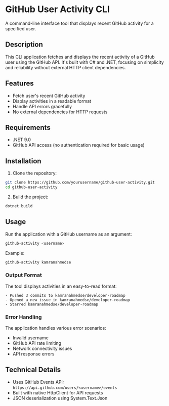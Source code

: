# GitHub User Activity CLI

A command-line interface tool that displays recent GitHub activity for a specified user.

## Description

This CLI application fetches and displays the recent activity of a GitHub user using the GitHub API. It's built with C# and .NET, focusing on simplicity and reliability without external HTTP client dependencies.

## Features

- Fetch user's recent GitHub activity
- Display activities in a readable format
- Handle API errors gracefully
- No external dependencies for HTTP requests

## Requirements

- .NET 9.0
- GitHub API access (no authentication required for basic usage)

## Installation

1. Clone the repository:
```bash
git clone https://github.com/yourusername/github-user-activity.git
cd github-user-activity
```

2. Build the project:
```bash
dotnet build
```

## Usage

Run the application with a GitHub username as an argument:

```bash
github-activity <username>
```

Example:
```bash
github-activity kamranahmedse
```

### Output Format

The tool displays activities in an easy-to-read format:
```
- Pushed 3 commits to kamranahmedse/developer-roadmap
- Opened a new issue in kamranahmedse/developer-roadmap
- Starred kamranahmedse/developer-roadmap
```

### Error Handling

The application handles various error scenarios:
- Invalid username
- GitHub API rate limiting
- Network connectivity issues
- API response errors

## Technical Details

- Uses GitHub Events API: `https://api.github.com/users/<username>/events`
- Built with native HttpClient for API requests
- JSON deserialization using System.Text.Json